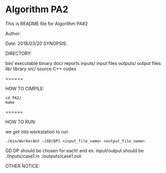 # Algorithm PA2

This is README file for Algorithm PA#2

Author: <Chun-Hsiao Yeh r04525061>

Date: 2018/03/20
SYNOPSIS:

DIRECTORY:

  bin/		executable binary
  doc/		reports
  inputs/	input files
  outputs/	output files
  lib/		library
  src/ 		source C++ codes
  
======

HOW TO CIMPILE:
```
cd PA2/
make
```
======

HOW TO RUN:

we get into workstation to run
```
./bin/WorkerAnt –[GD|DP] <input_file_name> <output_file_name>
```
GD DP should be chosen for each! and ex: input/output should be ./inputs/case1.in ./outputs/case1.out 

OTHER NOTICE:



